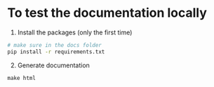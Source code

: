 # To test the documentation locally

1. Install the packages (only the first time)

```bash
# make sure in the docs folder
pip install -r requirements.txt
```

2. Generate documentation

```
make html
```